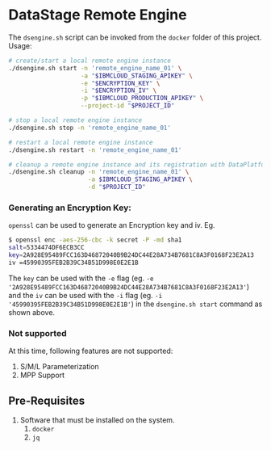 # DataStage Remote Engine

The `dsengine.sh` script can be invoked from the `docker` folder of this project.
Usage:
```bash
# create/start a local remote engine instance
./dsengine.sh start -n 'remote_engine_name_01' \
                    -a "$IBMCLOUD_STAGING_APIKEY" \
                    -e "$ENCRYPTION_KEY" \
                    -i "$ENCRYPTION_IV" \
                    -p "$IBMCLOUD_PRODUCTION_APIKEY" \
                    --project-id "$PROJECT_ID"

# stop a local remote engine instance
./dsengine.sh stop -n 'remote_engine_name_01'

# restart a local remote engine instance
./dsengine.sh restart -n 'remote_engine_name_01'

# cleanup a remote engine instance and its registration with DataPlatform
./dsengine.sh cleanup -n 'remote_engine_name_01' \
                      -a $IBMCLOUD_STAGING_APIKEY \
                      -d "$PROJECT_ID"
```

### Generating an Encryption Key:

`openssl` can be used to generate an Encryption key and iv. Eg.
```bash
$ openssl enc -aes-256-cbc -k secret -P -md sha1
salt=5334474DF6ECB3CC
key=2A928E95489FCC163D46872040B9B24DC44E28A734B7681C8A3F0168F23E2A13
iv =45990395FEB2B39C34B51D998E0E2E1B
```
The `key` can be used with the `-e` flag (eg. `-e '2A928E95489FCC163D46872040B9B24DC44E28A734B7681C8A3F0168F23E2A13'`) and the `iv` can be used with the `-i` flag (eg. `-i '45990395FEB2B39C34B51D998E0E2E1B'`) in the `dsengine.sh start` command as shown above.

### Not supported
At this time, following features are not supported:
1. S/M/L Parameterization
1. MPP Support

## Pre-Requisites
1. Software that must be installed on the system.
    1. `docker`
    1. `jq`
